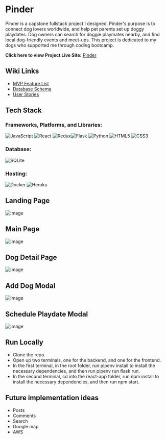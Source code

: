# Pinder

Pinder is a capstone fullstack project I designed. Pinder's purpose is to connect dog lovers worldwide, and help pet parents set up doggy playdates. Dog owners can search for doggie playmates nearby, and find local dog-friendly events and meet-ups. This project is dedicated to my dogs who supported me through coding bootcamp.

**Click here to view Project Live Site:** [Pinder](https://pinder-app.herokuapp.com/)

## Wiki Links
- [MVP Feature List](https://github.com/YueHuang22/Pinder/wiki/Feature-List)
- [Database Schema](https://github.com/YueHuang22/Pinder/wiki/Database-Schema)
- [User Stories](https://github.com/YueHuang22/Pinder/wiki/User-Stories)

## Tech Stack

### Frameworks, Platforms, and Libraries:

![JavaScript](https://img.shields.io/badge/javascript-%23323330.svg?style=for-the-badge&logo=javascript&logoColor=%23F7DF1E) ![React](https://img.shields.io/badge/react-%2320232a.svg?style=for-the-badge&logo=react&logoColor=%2361DAFB) ![Redux](https://img.shields.io/badge/redux-%23593d88.svg?style=for-the-badge&logo=redux&logoColor=white)![Flask](https://img.shields.io/badge/flask-%23000.svg?style=for-the-badge&logo=flask&logoColor=white) ![Python](https://img.shields.io/badge/python-3670A0?style=for-the-badge&logo=python&logoColor=ffdd54)
 ![HTML5](https://img.shields.io/badge/html5-%23E34F26.svg?style=for-the-badge&logo=html5&logoColor=white) ![CSS3](https://img.shields.io/badge/css3-%231572B6.svg?style=for-the-badge&logo=css3&logoColor=white)
 
### Database: 

![SQLite](https://img.shields.io/badge/sqlite-%2307405e.svg?style=for-the-badge&logo=sqlite&logoColor=white)

### Hosting:

![Docker](https://img.shields.io/badge/docker-%230db7ed.svg?style=for-the-badge&logo=docker&logoColor=white)
![Heroku](https://img.shields.io/badge/heroku-%23430098.svg?style=for-the-badge&logo=heroku&logoColor=white)

## Landing Page

![image](https://user-images.githubusercontent.com/93162290/189542333-9362ddcf-e7a8-4028-89b8-e9d6d5e7ccb6.png)

## Main Page
![image](https://user-images.githubusercontent.com/93162290/189542381-ce0c5581-013b-4156-827b-2a879275db58.png)

## Dog Detail Page
![image](https://user-images.githubusercontent.com/93162290/189542429-dccaa34b-1ccb-43c6-acc1-682efd8b9d21.png)

## Add Dog Modal
![image](https://user-images.githubusercontent.com/93162290/189542457-0c9137ce-ba71-4ff7-9ffa-3610dbdf63bd.png)

## Schedule Playdate Modal
![image](https://user-images.githubusercontent.com/93162290/189542498-85e5138f-be92-415b-9006-39a4925f582f.png)

## Run Locally

- Clone the repo.
- Open up two terminals, one for the backend, and one for the frontend.
- In the first terminal, in the root folder, run pipenv install to install the necessary dependencies, and then run pipenv run flask run.
- In the second terminal, cd into the react-app folder, run npm install to install the necessary dependencies, and then run npm start.

## Future implementation ideas

- Posts
- Comments
- Search
- Google map
- AWS
